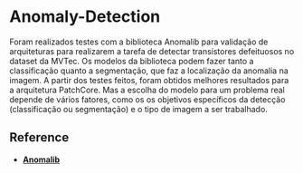 # Anomaly-Detection

Foram realizados testes com a biblioteca Anomalib para validação de arquiteturas para realizarem a tarefa de detectar transístores defeituosos no dataset da MVTec. Os modelos da biblioteca podem fazer tanto a classificação quanto a segmentação, que faz a localização da anomalia na imagem.
A partir dos testes feitos, foram obtidos melhores resultados para a arquitetura PatchCore. Mas a escolha do modelo para um problema real depende de vários fatores, como os os objetivos específicos da detecção (classificação ou segmentação) e o tipo de imagem a ser trabalhado.


## Reference
- [**Anomalib**](https://github.com/openvinotoolkit/anomalib)
